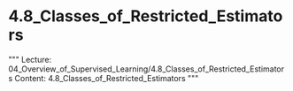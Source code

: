 # 4.8_Classes_of_Restricted_Estimators
"""
Lecture: 04_Overview_of_Supervised_Learning/4.8_Classes_of_Restricted_Estimators
Content: 4.8_Classes_of_Restricted_Estimators
"""
